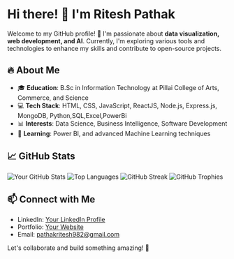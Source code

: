 # Hi there! 👋 I'm Ritesh Pathak

Welcome to my GitHub profile! 🚀 I'm passionate about **data visualization, web development, and AI**. Currently, I'm exploring various tools and technologies to enhance my skills and contribute to open-source projects.

## 🔥 About Me
- 🎓 **Education**: B.Sc in Information Technology at Pillai College of Arts, Commerce, and Science
- 💻 **Tech Stack**: HTML, CSS, JavaScript, ReactJS, Node.js, Express.js, MongoDB, Python,SQL,Excel,PowerBi
- 📊 **Interests**: Data Science, Business Intelligence, Software Development
- 🌱 **Learning**: Power BI, and advanced Machine Learning techniques

## 📈 GitHub Stats
![Your GitHub Stats](https://github-readme-stats.vercel.app/api?username=RiteshPathak15&show_icons=true&theme=radical)
![Top Languages](https://github-readme-stats.vercel.app/api/top-langs/?username=RiteshPathak15&layout=compact&theme=radical)
![GitHub Streak](https://github-readme-streak-stats.herokuapp.com/?user=RiteshPathak15&theme=radical)
![GitHub Trophies](https://github-profile-trophy.vercel.app/?username=RiteshPathak15&theme=radical)


## 📫 Connect with Me
- LinkedIn: [Your LinkedIn Profile](https://www.linkedin.com/in/ritesh-pathak-a6b729306/)
- Portfolio: [Your Website](https://your-portfolio.com)
- Email: pathakritesh982@gmail.com

Let's collaborate and build something amazing! 🚀
